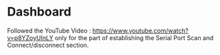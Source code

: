 # Dashboard

Followed the YouTube Video : https://www.youtube.com/watch?v=p8YZoyUInLY only for the part of establishing the Serial Port Scan and Connect/disconnect section.
